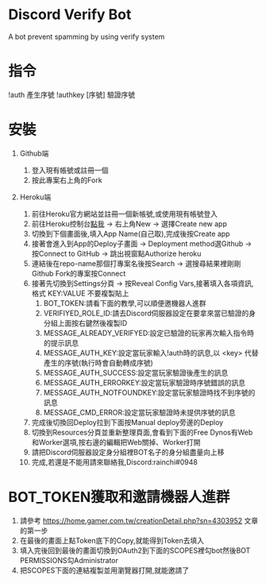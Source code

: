 # Discord Verify Bot
A bot prevent spamming by using verify system

# 指令
!auth 產生序號
!authkey [序號] 驗證序號

# 安裝
1. Github端
    1. 登入現有帳號或註冊一個
    2. 按此專案右上角的Fork
  
2. Heroku端
    1. 前往Heroku官方網站並註冊一個新帳號,或使用現有帳號登入
    2. 前往Heroku控制台[點我](https://dashboard.heroku.com) -> 右上角New -> 選擇Create new app
    3. 切換到下個畫面後,填入App Name(自己取),完成後按Create app 
    4. 接著會進入到App的Deploy子畫面 -> Deployment method選Github -> 按Connect to GitHub -> 跳出視窗點Authorize heroku
    5. 連結後在repo-name那個打專案名後按Search -> 選搜尋結果裡剛剛Github Fork的專案按Connect
    6. 接著先切換到Settings分頁 -> 按Reveal Config Vars,接著填入各項資訊,
        格式 KEY:VALUE 不要複製貼上
        1. BOT_TOKEN:請看下面的教學,可以順便邀機器人進群
        2. VERIFIYED_ROLE_ID:請去Discord伺服器設定在要拿來當已驗證的身分組上面按右鍵然後複製ID
        3. MESSAGE_ALREADY_VERIFYED:設定已驗證的玩家再次輸入指令時的提示訊息
        4. MESSAGE_AUTH_KEY:設定當玩家輸入!auth時的訊息,以 \<key\> 代替產生的序號(執行時會自動轉成序號)
        5. MESSAGE_AUTH_SUCCESS:設定當玩家驗證後產生的訊息
        6. MESSAGE_AUTH_ERRORKEY:設定當玩家驗證時序號錯誤的訊息
        7. MESSAGE_AUTH_NOTFOUNDKEY:設定當玩家驗證時找不到序號的訊息
        8. MESSAGE_CMD_ERROR:設定當玩家驗證時未提供序號的訊息
    7. 完成後切換回Deploy拉到下面按Manual deploy旁邊的Deploy
    8. 切換到Resources分頁並重新整理頁面,會看到下面的Free Dynos有Web和Worker選項,按右邊的編輯把Web關掉、Worker打開
    9. 請把Discord伺服器設定身分組裡BOT名子的身分組盡量向上移
    10. 完成,若還是不能用請來聯絡我,Discord:rainchi#0948

# BOT_TOKEN獲取和邀請機器人進群
1. 請參考 https://home.gamer.com.tw/creationDetail.php?sn=4303952 文章的第一步
2. 在最後的畫面上點Token底下的Copy,就能得到Token去填入
3. 填入完後回到最後的畫面切換到OAuth2到下面的SCOPES裡勾bot然後BOT PERMISSIONS勾Administrator
4. 把SCOPES下面的連結複製並用瀏覽器打開,就能邀請了

